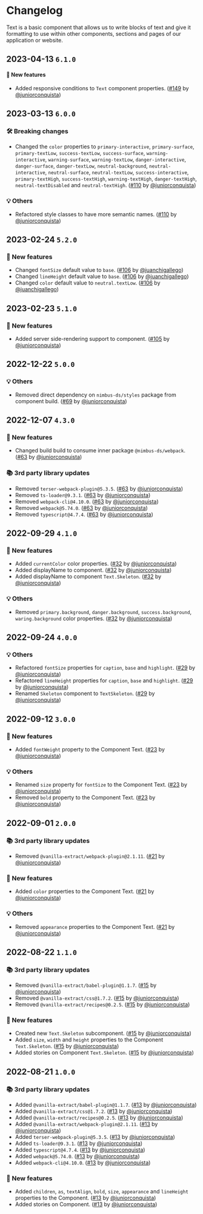 # Changelog

Text is a basic component that allows us to write blocks of text and give it formatting to use within other components, sections and pages of our application or website.

## 2023-04-13 `6.1.0`

#### 🎉 New features

- Added responsive conditions to `Text` component properties. ([#149](https://github.com/TiendaNube/nimbus-design-system/pull/149) by [@juniorconquista](https://github.com/juniorconquista))

## 2023-03-13 `6.0.0`

### 🛠 Breaking changes

- Changed the `color` properties to `primary-interactive`, `primary-surface`, `primary-textLow`, `success-textLow`, `success-surface`, `warning-interactive`, `warning-surface`, `warning-textLow`, `danger-interactive`, `danger-surface`, `danger-textLow`, `neutral-background`, `neutral-interactive`, `neutral-surface`, `neutral-textLow`, `success-interactive`, `primary-textHigh`, `success-textHigh`, `warning-textHigh`, `danger-textHigh`, `neutral-textDisabled` and `neutral-textHigh`. ([#110](https://github.com/TiendaNube/nimbus-design-system/pull/110) by [@juniorconquista](https://github.com/juniorconquista))

### 💡 Others

- Refactored style classes to have more semantic names. ([#110](https://github.com/TiendaNube/nimbus-design-system/pull/110) by [@juniorconquista](https://github.com/juniorconquista))

## 2023-02-24 `5.2.0`

### 🎉 New features

- Changed `fontSize` default value to `base`. ([#106](https://github.com/TiendaNube/nimbus-design-system/pull/106) by [@juanchigallego](https://github.com/juanchigallego))
- Changed `lineHeight` default value to `base`. ([#106](https://github.com/TiendaNube/nimbus-design-system/pull/106) by [@juanchigallego](https://github.com/juanchigallego))
- Changed `color` default value to `neutral.textLow`. ([#106](https://github.com/TiendaNube/nimbus-design-system/pull/106) by [@juanchigallego](https://github.com/juanchigallego))

## 2023-02-23 `5.1.0`

### 🎉 New features

- Added server side-rendering support to component. ([#105](https://github.com/TiendaNube/nimbus-design-system/pull/105) by [@juniorconquista](https://github.com/juniorconquista))

## 2022-12-22 `5.0.0`

### 💡 Others

- Removed direct dependency on `nimbus-ds/styles` package from component build. ([#69](https://github.com/TiendaNube/nimbus-design-system/pull/69) by [@juniorconquista](https://github.com/juniorconquista))

## 2022-12-07 `4.3.0`

### 🎉 New features

- Changed build build to consume inner package `@nimbus-ds/webpack`. ([#63](https://github.com/TiendaNube/nimbus-design-system/pull/63) by [@juniorconquista](https://github.com/juniorconquista))

### 📚 3rd party library updates

- Removed `terser-webpack-plugin@5.3.5`. ([#63](https://github.com/TiendaNube/nimbus-design-system/pull/63) by [@juniorconquista](https://github.com/juniorconquista))
- Removed `ts-loader@9.3.1`. ([#63](https://github.com/TiendaNube/nimbus-design-system/pull/63) by [@juniorconquista](https://github.com/juniorconquista))
- Removed `webpack-cli@4.10.0`. ([#63](https://github.com/TiendaNube/nimbus-design-system/pull/63) by [@juniorconquista](https://github.com/juniorconquista))
- Removed `webpack@5.74.0`. ([#63](https://github.com/TiendaNube/nimbus-design-system/pull/63) by [@juniorconquista](https://github.com/juniorconquista))
- Removed `typescript@4.7.4`. ([#63](https://github.com/TiendaNube/nimbus-design-system/pull/63) by [@juniorconquista](https://github.com/juniorconquista))

## 2022-09-29 `4.1.0`

### 🎉 New features

- Added `currentColor` color properties. ([#32](https://github.com/TiendaNube/nimbus-design-system/pull/32) by [@juniorconquista](https://github.com/juniorconquista))
- Added displayName to component. ([#32](https://github.com/TiendaNube/nimbus-design-system/pull/32) by [@juniorconquista](https://github.com/juniorconquista))
- Added displayName to component `Text.Skeleton`. ([#32](https://github.com/TiendaNube/nimbus-design-system/pull/32) by [@juniorconquista](https://github.com/juniorconquista))

### 💡 Others

- Removed `primary.background`, `danger.background`, `success.background`, `waring.background` color properties. ([#32](https://github.com/TiendaNube/nimbus-design-system/pull/32) by [@juniorconquista](https://github.com/juniorconquista))

## 2022-09-24 `4.0.0`

### 💡 Others

- Refactored `fontSize` properties for `caption`, `base` and `highlight`. ([#29](https://github.com/TiendaNube/nimbus-design-system/pull/29) by [@juniorconquista](https://github.com/juniorconquista))
- Refactored `lineHeight` properties for `caption`, `base` and `highlight`. ([#29](https://github.com/TiendaNube/nimbus-design-system/pull/29) by [@juniorconquista](https://github.com/juniorconquista))
- Renamed `Skeleton` component to `TextSkeleton`. ([#29](https://github.com/TiendaNube/nimbus-design-system/pull/29) by [@juniorconquista](https://github.com/juniorconquista))

## 2022-09-12 `3.0.0`

### 🎉 New features

- Added `fontWeight` property to the Component Text. ([#23](https://github.com/TiendaNube/nimbus-design-system/pull/23) by [@juniorconquista](https://github.com/juniorconquista))

### 💡 Others

- Renamed `size` property for `fontSize` to the Component Text. ([#23](https://github.com/TiendaNube/nimbus-design-system/pull/23) by [@juniorconquista](https://github.com/juniorconquista))
- Removed `bold` property to the Component Text. ([#23](https://github.com/TiendaNube/nimbus-design-system/pull/23) by [@juniorconquista](https://github.com/juniorconquista))

## 2022-09-01 `2.0.0`

### 📚 3rd party library updates

- Removed `@vanilla-extract/webpack-plugin@2.1.11`. ([#21](https://github.com/TiendaNube/nimbus-design-system/pull/21) by [@juniorconquista](https://github.com/juniorconquista))

### 🎉 New features

- Added `color` properties to the Component Text. ([#21](https://github.com/TiendaNube/nimbus-design-system/pull/21) by [@juniorconquista](https://github.com/juniorconquista))

### 💡 Others

- Removed `appearance` properties to the Component Text. ([#21](https://github.com/TiendaNube/nimbus-design-system/pull/21) by [@juniorconquista](https://github.com/juniorconquista))

## 2022-08-22 `1.1.0`

### 📚 3rd party library updates

- Removed `@vanilla-extract/babel-plugin@1.1.7`. ([#15](https://github.com/TiendaNube/nimbus-design-system/pull/15) by [@juniorconquista](https://github.com/juniorconquista))
- Removed `@vanilla-extract/css@1.7.2`. ([#15](https://github.com/TiendaNube/nimbus-design-system/pull/15) by [@juniorconquista](https://github.com/juniorconquista))
- Removed `@vanilla-extract/recipes@0.2.5`. ([#15](https://github.com/TiendaNube/nimbus-design-system/pull/15) by [@juniorconquista](https://github.com/juniorconquista))

### 🎉 New features

- Created new `Text.Skeleton` subcomponent. ([#15](https://github.com/TiendaNube/nimbus-design-system/pull/15) by [@juniorconquista](https://github.com/juniorconquista))
- Added `size`, `width` and `height` properties to the Component `Text.Skeleton`. ([#15](https://github.com/TiendaNube/nimbus-design-system/pull/15) by [@juniorconquista](https://github.com/juniorconquista))
- Added stories on Component `Text.Skeleton`. ([#15](https://github.com/TiendaNube/nimbus-design-system/pull/15) by [@juniorconquista](https://github.com/juniorconquista))

## 2022-08-21 `1.0.0`

### 📚 3rd party library updates

- Added `@vanilla-extract/babel-plugin@1.1.7`. ([#13](https://github.com/TiendaNube/nimbus-design-system/pull/13) by [@juniorconquista](https://github.com/juniorconquista))
- Added `@vanilla-extract/css@1.7.2`. ([#13](https://github.com/TiendaNube/nimbus-design-system/pull/13) by [@juniorconquista](https://github.com/juniorconquista))
- Added `@vanilla-extract/recipes@0.2.5`. ([#13](https://github.com/TiendaNube/nimbus-design-system/pull/13) by [@juniorconquista](https://github.com/juniorconquista))
- Added `@vanilla-extract/webpack-plugin@2.1.11`. ([#13](https://github.com/TiendaNube/nimbus-design-system/pull/13) by [@juniorconquista](https://github.com/juniorconquista))
- Added `terser-webpack-plugin@5.3.5`. ([#13](https://github.com/TiendaNube/nimbus-design-system/pull/13) by [@juniorconquista](https://github.com/juniorconquista))
- Added `ts-loader@9.3.1`. ([#13](https://github.com/TiendaNube/nimbus-design-system/pull/13) by [@juniorconquista](https://github.com/juniorconquista))
- Added `typescript@4.7.4`. ([#13](https://github.com/TiendaNube/nimbus-design-system/pull/13) by [@juniorconquista](https://github.com/juniorconquista))
- Added `webpack@5.74.0`. ([#13](https://github.com/TiendaNube/nimbus-design-system/pull/13) by [@juniorconquista](https://github.com/juniorconquista))
- Added `webpack-cli@4.10.0`. ([#13](https://github.com/TiendaNube/nimbus-design-system/pull/13) by [@juniorconquista](https://github.com/juniorconquista))

### 🎉 New features

- Added `children`, `as`, `textAlign`, `bold`, `size`, `appearance` and `lineHeight` properties to the Component. ([#13](https://github.com/TiendaNube/nimbus-design-system/pull/13) by [@juniorconquista](https://github.com/juniorconquista))
- Added stories on Component. ([#13](https://github.com/TiendaNube/nimbus-design-system/pull/13) by [@juniorconquista](https://github.com/juniorconquista))
